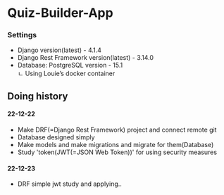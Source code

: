 # Quiz-Builder-App

### Settings
- Django version(latest) - 4.1.4
- Django Rest Framework version(latest) - 3.14.0
- Database: PostgreSQL version - 15.1   
ㄴ Using Louie’s docker container

## Doing history

#### 22-12-22
- Make DRF(=Django Rest Framework) project and connect remote git
- Database designed simply
- Make models and make migrations and migrate for them(Database)
- Study 'token(JWT(=JSON Web Token))' for using security measures

#### 22-12-23
- DRF simple jwt study and applying..
